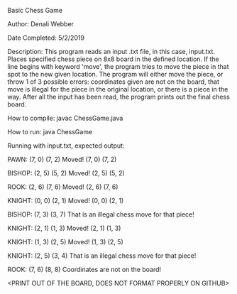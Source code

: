 Basic Chess Game

Author: Denali Webber

Date Completed: 5/2/2019

Description: This program reads an input .txt file, in this case, input.txt. Places specified chess piece on 8x8 board in the defined location. If the line begins with keyword 'move', the program tries to move the piece in that spot to the new given location. The program will either move the piece, or throw 1 of 3 possible errors: coordinates given are not on the board, that move is illegal for the piece in the original location, or there is a piece in the way. After all the input has been read, the program prints out the final chess board.

How to compile: javac ChessGame.java

How to run: java ChessGame

Running with input.txt, expected output:

PAWN: (7, 0) (7, 2)
Moved! (7, 0) (7, 2)

BISHOP: (2, 5) (5, 2)
Moved! (2, 5) (5, 2)

ROOK: (2, 6) (7, 6)
Moved! (2, 6) (7, 6)

KNIGHT: (0, 0) (2, 1)
Moved! (0, 0) (2, 1)

BISHOP: (7, 3) (3, 7)
That is an illegal chess move for that piece!

KNIGHT: (2, 1) (1, 3)
Moved! (2, 1) (1, 3)

KNIGHT: (1, 3) (2, 5)
Moved! (1, 3) (2, 5)

KNIGHT: (2, 5) (3, 4)
That is an illegal chess move for that piece!

ROOK: (7, 6) (8, 8)
Coordinates are not on the board!

<PRINT OUT OF THE BOARD, DOES NOT FORMAT PROPERLY ON GITHUB>
